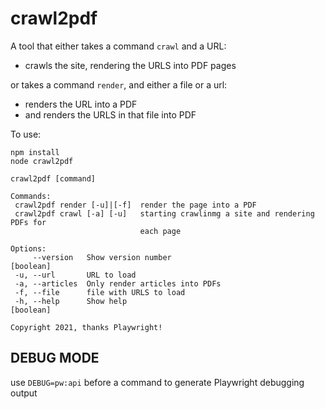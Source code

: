 # crawl2pdf

A tool that either takes a command `crawl` and a URL:

- crawls the site, rendering the URLS into PDF pages

or takes a command `render`, and either a file or a url:

- renders the URL into a PDF
- and renders the URLS in that file into PDF

To use:

    npm install
    node crawl2pdf

    crawl2pdf [command]

    Commands:
     crawl2pdf render [-u]|[-f]  render the page into a PDF
     crawl2pdf crawl [-a] [-u]   starting crawlinmg a site and rendering PDFs for
                                 each page

    Options:
         --version   Show version number                                  [boolean]
     -u, --url       URL to load
     -a, --articles  Only render articles into PDFs
     -f, --file      file with URLS to load
     -h, --help      Show help                                            [boolean]

    Copyright 2021, thanks Playwright!

## DEBUG MODE

use `DEBUG=pw:api` before a command to generate Playwright debugging output
